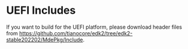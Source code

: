 # UEFI Includes

If you want to build for the UEFI platform,
please download header files from <https://github.com/tianocore/edk2/tree/edk2-stable202202/MdePkg/Include>.
